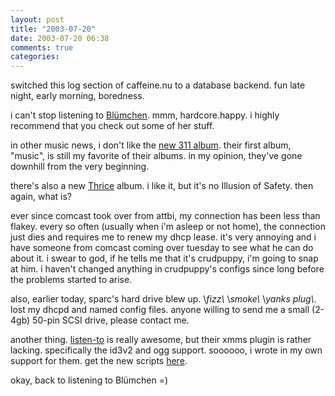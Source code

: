```yaml
---
layout: post
title: "2003-07-20"
date: 2003-07-20 06:38
comments: true
categories: 
---
```

switched this log section of caffeine.nu to a database backend.  fun late night, early morning, boredness.

i can't stop listening to <a href="http://www.danceartistinfo.com/blumchen.htm" onclick="window.open( this.href, '_blank' );return false">Bl&uuml;mchen</a>.  mmm, hardcore.happy.  i highly recommend that you check out some of her stuff.<br />

in other music news, i don't like the <a href="http://www.311.com/html/evolver.html" onclick="window.open( this.href, '_blank' );return false">new 311 album</a>.  their first album, "music", is still my favorite of their albums.  in my opinion, they've gone downhill from the very beginning.<br />

there's also a new <a href="http://www.thrice.net" onclick="window.open( this.href, '_blank' );return false">Thrice</a> album.  i like it, but it's no Illusion of Safety.  then again, what is?

ever since comcast took over from attbi, my connection has been less than flakey.  every so often (usually when i'm asleep or not home), the connection just dies and requires me to renew my dhcp lease.  it's very annoying and i have someone from comcast coming over tuesday to see what he can do about it.  i swear to god, if he tells me that it's crudpuppy, i'm going to snap at him.  i haven't changed anything in crudpuppy's configs since long before the problems started to arise.

also, earlier today, sparc's hard drive blew up.  \\*fizz\\* \\*smoke\\* \\*yanks plug\\*.  lost my dhcpd and named config files.  anyone willing to send me a small (2-4gb) 50-pin SCSI drive, please contact me.

another thing.  <a href="http://www.listen-to.com" onclick="window.open( this.href, '_blank' );return false">listen-to</a> is really awesome, but their xmms plugin is rather lacking.  specifically the id3v2 and ogg support.  soooooo, i wrote in my own support for them.  get the new scripts <a href="http://caffeine.nu/~genetik/genetik-listento-xmms.tgz" onclick="window.open( this.href, '_blank' );return false">here</a>.

okay, back to listening to Bl&uuml;mchen =)
